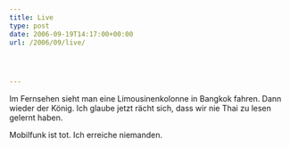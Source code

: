 ```yaml
---
title: Live
type: post
date: 2006-09-19T14:17:00+00:00
url: /2006/09/live/




---
```

Im Fernsehen sieht man eine Limousinenkolonne in Bangkok fahren. Dann wieder der König. Ich glaube jetzt rächt sich, dass wir nie Thai zu lesen gelernt haben.

Mobilfunk ist tot. Ich erreiche niemanden.
